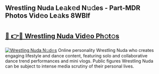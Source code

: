 ## Wrestling Nuda Le𝚊k𝚎d N𝚞𝚍es - Part-MDR Photos Vid𝚎o Le𝚊ks 8WBlf

# <h2><a href="http://fbddor.evod.top/?m=Wrestling+Nuda">🔗 👉🔴 Wrestling Nuda Vid𝚎o Ph𝚘t𝚘s</a></h2>

[![Wrestling Nuda N𝚞d𝚎s](https://i.imgur.com/8V9OHl7.gif)](http://fbddor.evod.top/?m=Wrestling+Nuda)
Online personality Wrestling Nuda who creates engaging lifestyle and dance content, featuring solo and collaborative dance trend performances and mini vlogs. Public figures Wrestling Nuda can be subject to intense media scrutiny of their personal lives. 
